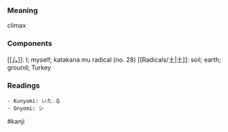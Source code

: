 ### Meaning

climax

### Components

[[厶]]: I; myself; katakana mu radical (no. 28) [[Radicals/土|土]]: soil; earth; ground; Turkey

### Readings

```
- Kunyomi: いた.る
- Onyomi: シ
```

#kanji